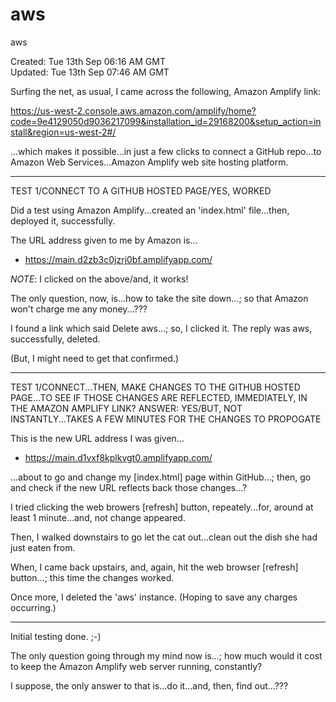 # aws
aws

Created: Tue 13th Sep 06:16 AM GMT   
Updated: Tue 13th Sep 07:46 AM GMT

Surfing the net, as usual, I came across the following, Amazon Amplify link:

https://us-west-2.console.aws.amazon.com/amplify/home?code=9e4129050d9036217099&installation_id=29168200&setup_action=install&region=us-west-2#/  

...which makes it possible...in just a few clicks to connect a GitHub repo...to Amazon Web Services...Amazon Amplify web site hosting platform.

-----

TEST 1/CONNECT TO A GITHUB HOSTED PAGE/YES, WORKED

Did a test using Amazon Amplify...created an 'index.html' file...then, deployed it, successfully.

The URL address given to me by Amazon is...

- https://main.d2zb3c0jzrj0bf.amplifyapp.com/  

*NOTE*: I clicked on the above/and, it works!

The only question, now, is...how to take the site down...; 
so that Amazon won't charge me any money...???

I found a link which said Delete aws...; so, I clicked it. 
The reply was aws, successfully, deleted.

(But, I might need to get that confirmed.)

-----

TEST 1/CONNECT...THEN, MAKE CHANGES TO THE GITHUB HOSTED PAGE...TO SEE IF THOSE CHANGES ARE REFLECTED, IMMEDIATELY, IN THE AMAZON AMPLIFY LINK? ANSWER: YES/BUT, NOT INSTANTLY...TAKES A FEW MINUTES FOR THE CHANGES TO PROPOGATE

This is the new URL address I was given...

- https://main.d1vxf8kplkvgt0.amplifyapp.com/

...about to go and change my [index.html] page within GitHub...; then, go and check if the new URL reflects back those changes...? 

I tried clicking the web browers [refresh] button, repeately...for, around at least 1 minute...and, not change appeared. 

Then, I walked downstairs to go let the cat out...clean out the dish she had just eaten from.

When, I came back upstairs, and, again, hit the web browser [refresh] button...; this time the changes worked.

Once more, I deleted the 'aws' instance. (Hoping to save any charges occurring.)

-----

Initial testing done. ;-)

The only question going through my mind now is...; how much would it cost to keep the Amazon Amplify web server running, constantly?

I suppose, the only answer to that is...do it...and, then, find out...???


